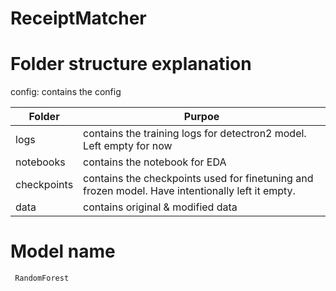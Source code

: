 # ReceiptMatcher


# Folder structure explanation

config: contains the config

| Folder | Purpoe              |
|------------------|-------------------|
| logs  | contains the training logs for detectron2 model. Left empty for now|
| notebooks  | contains the notebook for EDA |
| checkpoints | contains the checkpoints used for finetuning and frozen model. Have intentionally left it empty. |
| data | contains original & modified data |

# Model name 
     RandomForest




